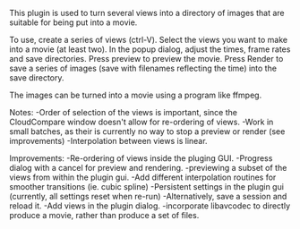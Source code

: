 This plugin is used to turn several views into a directory of images that are suitable for being put into a movie.

To use, create a series of views (ctrl-V). Select the views you want to make into a movie (at least two). In the popup dialog, adjust the times, frame rates and save directories. Press preview to preview the movie. Press Render to save a series of images (save with filenames reflecting the time) into the save directory.

The images can be turned into a movie using a program like ffmpeg.

Notes:
	-Order of selection of the views is important, since the CloudCompare window doesn't allow for re-ordering of views.
	-Work in small batches, as their is currently no way to stop a preview or render (see improvements)
	-Interpolation between views is linear.
	
Improvements:
	-Re-ordering of views inside the pluging GUI.
	-Progress dialog with a cancel for preview and rendering.
	-previewing a subset of the views from within the plugin gui.
	-Add different interpolation routines for smoother transitions (ie. cubic spline)
	-Persistent settings in the plugin gui (currently, all settings reset when re-run)
	-Alternatively, save a session and reload it.
	-Add views in the plugin dialog.
	-incorporate libavcodec to directly produce a movie, rather than produce a set of files.
	